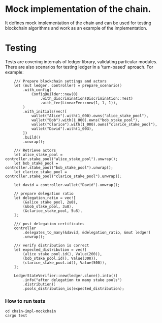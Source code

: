 # Mock implementation of the chain.

It defines mock implementation of the chain and can be used
for testing blockchain algorithms and work as an example of
the implementation.

# Testing

Tests are covering internals of ledger library, validating particular modules.
There are also scenarios for testing ledger in a 'turn-based' aproach. For example:

```
    /// Prepare blockchain settings and actors
    let (mut ledger, controller) = prepare_scenario()
        .with_config(
            ConfigBuilder::new(0)
                .with_discrimination(Discrimination::Test)
                .with_fee(LinearFee::new(1, 1, 1)),
        )
        .with_initials(vec![
            wallet("Alice").with(1_000).owns("alice_stake_pool"),
            wallet("Bob").with(1_000).owns("bob_stake_pool"),
            wallet("Clarice").with(1_000).owns("clarice_stake_pool"),
            wallet("David").with(1_003),
        ])
        .build()
        .unwrap();

    /// Retrieve actors
    let alice_stake_pool = controller.stake_pool("alice_stake_pool").unwrap();
    let bob_stake_pool = controller.stake_pool("bob_stake_pool").unwrap();
    let clarice_stake_pool = controller.stake_pool("clarice_stake_pool").unwrap();

    let david = controller.wallet("David").unwrap();

    // prepare delegation ratio
    let delegation_ratio = vec![
        (&alice_stake_pool, 2u8),
        (&bob_stake_pool, 3u8),
        (&clarice_stake_pool, 5u8),
    ];

    /// post delegation certificates
    controller
        .delegates_to_many(&david, &delegation_ratio, &mut ledger)
        .unwrap();

    /// verify distribution is correct
    let expected_distribution = vec![
        (alice_stake_pool.id(), Value(200)),
        (bob_stake_pool.id(), Value(300)),
        (clarice_stake_pool.id(), Value(500)),
    ];

    LedgerStateVerifier::new(ledger.clone().into())
        .info("after delegation to many stake pools")
        .distribution()
        .pools_distribution_is(expected_distribution);

```


### How to run tests
```
cd chain-impl-mockchain
cargo test
```
